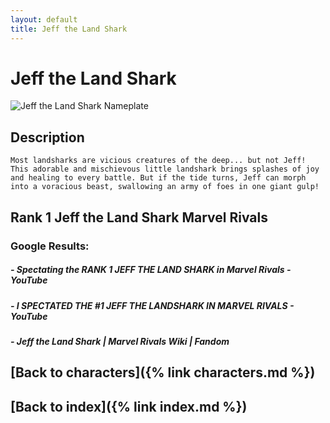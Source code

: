 ```yaml
---
layout: default
title: Jeff the Land Shark
---
```


# Jeff the Land Shark

![Jeff the Land Shark Nameplate](../images/Jeff_the_Land_Shark.png)

## Description

    Most landsharks are vicious creatures of the deep... but not Jeff! This adorable and mischievous little landshark brings splashes of joy and healing to every battle. But if the tide turns, Jeff can morph into a voracious beast, swallowing an army of foes in one giant gulp!

## Rank 1 Jeff the Land Shark Marvel Rivals

### Google Results:

##### - Spectating the RANK 1 JEFF THE LAND SHARK in Marvel Rivals - YouTube
##### - I SPECTATED THE #1 JEFF THE LANDSHARK IN MARVEL RIVALS - YouTube
##### - Jeff the Land Shark | Marvel Rivals Wiki | Fandom

## [Back to characters]({% link characters.md %})

## [Back to index]({% link index.md %})

